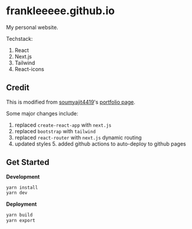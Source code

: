# frankleeeee.github.io

My personal website.

Techstack:

1. React
2. Next.js
3. Tailwind
4. React-icons

## Credit

This is modified from [soumyajit4419](https://github.com/soumyajit4419)'s [portfolio page](https://github.com/soumyajit4419/Portfolio).

Some major changes include:

1. replaced `create-react-app` with `next.js`
2. replaced `bootstrap` with `tailwind`
3. replaced `react-router` with `next.js` dynamic routing
4. updated styles
   5. added github actions to auto-deploy to github pages

## Get Started

**Development**

```bash
yarn install
yarn dev
```

**Deployment**

```bash
yarn build
yarn export
```
